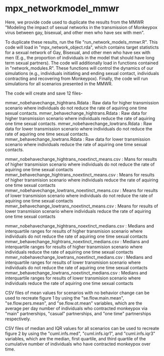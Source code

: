 # mpx_networkmodel_mmwr

Here, we provide code used to duplicate the results from the MMWR "Modeling the impact of sexual networks in the transmission of 
Monkeypox virus between gay, bisexual, and other men who have sex with men". 

To duplicate these results, run the file "run_network_models_mmwr.R". This code will load in "mpx_network_object.rda", which contains 
target statisticts for a sexual network of Gay, Bisexual, and other men who have sex with men (E.g., the proportion of individuals in the 
model that should have long term sexual partners). The code will additionally load in functions contained in "network_modules.R". These 
functions will control the dynamics of our simulations (e.g., individuals initiating and ending sexual contact, individuals 
contracting and recovering from Monkeypox).  Finally, the code will run simulations for all scenarios presented in the MMWR. 

The code will create and save 12 files- 

mmwr_nobehavechange_hightrans.Rdata : Raw data for higher transmission scenario where individuals do not reduce the rate of aquiring one time sexual contacts. 
mmwr_behavechange_hightrans.Rdata : Raw data for higher transmission scenario where individuals reduce the rate of aquiring one time sexual contacts. 
mmwr_nobehavechange_lowtrans.Rdata : Raw data for lower transmission scenario where individuals do not reduce the rate of aquiring one time sexual contacts. 
mmwr_behavechange_lowtrans.Rdata : Raw data for lower transmission scenario where individuals reduce the rate of aquiring one time sexual contacts. 

mmwr_nobehavechange_hightrans_noextinct_means.csv : Mans for results of higher transmision scenario where individuals do not reduce the 
rate of aquiring one time sexual contacts
mmwr_behavechange_hightrans_noextinct_means.csv : Means for results of higher transmision scenario where individuals reduce the rate of 
aquiring one time sexual contacts
mmwr_nobehavechange_lowtrans_noextinct_means.csv : Means for results of lower transmision scenario where individuals do not reduce the 
rate of aquiring one time sexual contacts
mmwr_behavechange_lowtrans_noextinct_means.csv : Means for results of lower transmision scenario where individuals reduce the rate of 
aquiring one time sexual contacts

mmwr_nobehavechange_hightrans_noextinct_medians.csv : Medians and interquartile ranges for results of higher transmision scenario where 
individuals do not reduce the rate of aquiring one time sexual contacts
mmwr_behavechange_hightrans_noextinct_medians.csv : Medians and interquartile ranges for results of higher transmision scenario where 
individuals reduce the rate of aquiring one time sexual contacts
mmwr_nobehavechange_lowtrans_noextinct_medians.csv : Medians and interquartile ranges for results of lower transmision scenario where 
individuals do not reduce the rate of aquiring one time sexual contacts
mmwr_behavechange_lowtrans_noextinct_medians.csv : Medians and interquartile ranges for results of lower transmision scenario where 
individuals reduce the rate of aquiring one time sexual contacts


CSV files of mean values for scenarios with no behavior change can be used to recreate figure 1 by using the "se.flow.main.mean", 
"se.flow.pers.mean", and "se.flow.ot.mean" variables, which are the average per day number of individuals who contracted monkeypox 
via "main" partnerships, "casual" partnerships, and "one time" partnerships respectively. 

CSV files of median and IQR values for all scenarios can be used to recreate figure 2 by using the "cuml.infs.med", 
"cuml.infs.iqr1", and "cuml.infs.iqr3" variables, which are the median, first quartile, and third quartile of the cumulative number of 
individuals who have contracted monkeypox over time. 
